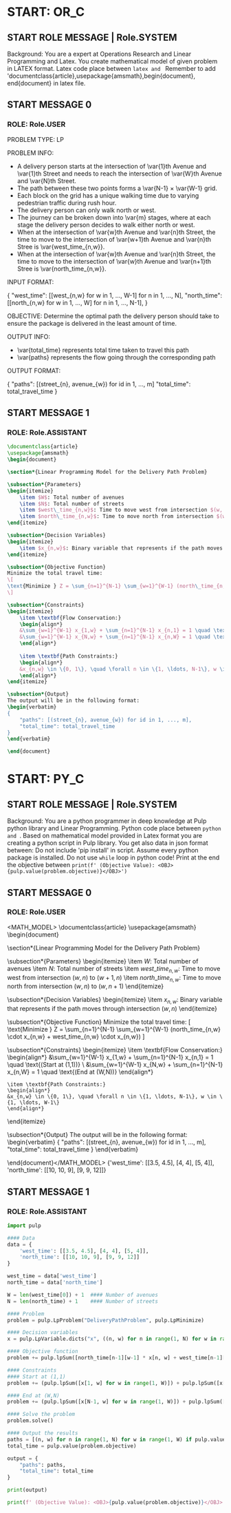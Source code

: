 # START: OR_C 
## START ROLE MESSAGE | Role.SYSTEM 
Background: You are a expert at Operations Research and Linear Programming and Latex. You create mathematical model of given problem in LATEX format. Latex code place between ```latex and ``` Remember to add 'documentclass{article},usepackage{amsmath},begin{document}, end{document} in latex file. 
## START MESSAGE 0 
### ROLE: Role.USER
<DESCRIPTION>
PROBLEM TYPE: LP

PROBLEM INFO:

- A delivery person starts at the intersection of \var{1}th Avenue and \var{1}th Street and needs to reach the intersection of \var{W}th Avenue and \var{N}th Street.
- The path between these two points forms a \var{N-1} × \var{W-1} grid.
- Each block on the grid has a unique walking time due to varying pedestrian traffic during rush hour.
- The delivery person can only walk north or west.
- The journey can be broken down into \var{m} stages, where at each stage the delivery person decides to walk either north or west.
- When at the intersection of \var{w}th Avenue and \var{n}th Street, the time to move to the intersection of \var{w+1}th Avenue and \var{n}th Stree is \var{west_time_{n,w}}.
- When at the intersection of \var{w}th Avenue and \var{n}th Street, the time to move to the intersection of \var{w}th Avenue and \var{n+1}th Stree is \var{north_time_{n,w}}.

INPUT FORMAT:

{
    "west_time": [[west_{n,w} for w in 1, ..., W-1] for n in 1, ..., N],
    "north_time": [[north_{n,w} for w in 1, ..., W] for n in 1, ..., N-1],
}

OBJECTIVE: Determine the optimal path the delivery person should take to ensure the package is delivered in the least amount of time.

OUTPUT INFO:

- \var{total_time} represents total time taken to travel this path
- \var{paths} represents the flow going through the corresponding path

OUTPUT FORMAT:

{
    "paths": [(street_{n}, avenue_{w}) for id in 1, ..., m]
    "total_time": total_travel_time
}
</DESCRIPTION>


## START MESSAGE 1 
### ROLE: Role.ASSISTANT
```latex
\documentclass{article}
\usepackage{amsmath}
\begin{document}

\section*{Linear Programming Model for the Delivery Path Problem}

\subsection*{Parameters}
\begin{itemize}
    \item $W$: Total number of avenues
    \item $N$: Total number of streets
    \item $west\_time_{n,w}$: Time to move west from intersection $(w, n)$ to $(w+1, n)$
    \item $north\_time_{n,w}$: Time to move north from intersection $(w, n)$ to $(w, n+1)$
\end{itemize}

\subsection*{Decision Variables}
\begin{itemize}
    \item $x_{n,w}$: Binary variable that represents if the path moves through intersection $(w, n)$
\end{itemize}

\subsection*{Objective Function}
Minimize the total travel time:
\[
\text{Minimize } Z = \sum_{n=1}^{N-1} \sum_{w=1}^{W-1} (north\_time_{n,w} \cdot x_{n,w} + west\_time_{n,w} \cdot x_{n,w})
\]

\subsection*{Constraints}
\begin{itemize}
    \item \textbf{Flow Conservation:}
    \begin{align*}
    &\sum_{w=1}^{W-1} x_{1,w} + \sum_{n=1}^{N-1} x_{n,1} = 1 \quad \text{(Start at (1,1))} \\
    &\sum_{w=1}^{W-1} x_{N,w} + \sum_{n=1}^{N-1} x_{n,W} = 1 \quad \text{(End at (W,N))}
    \end{align*}
    
    \item \textbf{Path Constraints:}
    \begin{align*}
    &x_{n,w} \in \{0, 1\}, \quad \forall n \in \{1, \ldots, N-1\}, w \in \{1, \ldots, W-1\}
    \end{align*}
\end{itemize}

\subsection*{Output}
The output will be in the following format:
\begin{verbatim}
{
    "paths": [(street_{n}, avenue_{w}) for id in 1, ..., m],
    "total_time": total_travel_time
}
\end{verbatim}

\end{document}
```

# START: PY_C 
## START ROLE MESSAGE | Role.SYSTEM 
Background: You are a python programmer in deep knowledge at Pulp python library and Linear Programming. Python code place between ```python and ```. Based on mathematical model provided in Latex format you are creating a python script in Pulp library. You get also data in json format between: <DATA></DATA> Do not include 'pip install' in script. Assume every python package is installed. Do not use `while` loop in python code! Print at the end the objective between <OBJ></OBJ> `print(f' (Objective Value): <OBJ>{pulp.value(problem.objective)}</OBJ>')` 
## START MESSAGE 0 
### ROLE: Role.USER
<MATH_MODEL>
\documentclass{article}
\usepackage{amsmath}
\begin{document}

\section*{Linear Programming Model for the Delivery Path Problem}

\subsection*{Parameters}
\begin{itemize}
    \item $W$: Total number of avenues
    \item $N$: Total number of streets
    \item $west\_time_{n,w}$: Time to move west from intersection $(w, n)$ to $(w+1, n)$
    \item $north\_time_{n,w}$: Time to move north from intersection $(w, n)$ to $(w, n+1)$
\end{itemize}

\subsection*{Decision Variables}
\begin{itemize}
    \item $x_{n,w}$: Binary variable that represents if the path moves through intersection $(w, n)$
\end{itemize}

\subsection*{Objective Function}
Minimize the total travel time:
\[
\text{Minimize } Z = \sum_{n=1}^{N-1} \sum_{w=1}^{W-1} (north\_time_{n,w} \cdot x_{n,w} + west\_time_{n,w} \cdot x_{n,w})
\]

\subsection*{Constraints}
\begin{itemize}
    \item \textbf{Flow Conservation:}
    \begin{align*}
    &\sum_{w=1}^{W-1} x_{1,w} + \sum_{n=1}^{N-1} x_{n,1} = 1 \quad \text{(Start at (1,1))} \\
    &\sum_{w=1}^{W-1} x_{N,w} + \sum_{n=1}^{N-1} x_{n,W} = 1 \quad \text{(End at (W,N))}
    \end{align*}
    
    \item \textbf{Path Constraints:}
    \begin{align*}
    &x_{n,w} \in \{0, 1\}, \quad \forall n \in \{1, \ldots, N-1\}, w \in \{1, \ldots, W-1\}
    \end{align*}
\end{itemize}

\subsection*{Output}
The output will be in the following format:
\begin{verbatim}
{
    "paths": [(street_{n}, avenue_{w}) for id in 1, ..., m],
    "total_time": total_travel_time
}
\end{verbatim}

\end{document}</MATH_MODEL>
<DATA>
{'west_time': [[3.5, 4.5], [4, 4], [5, 4]], 'north_time': [[10, 10, 9], [9, 9, 12]]}</DATA>


## START MESSAGE 1 
### ROLE: Role.ASSISTANT
```python
import pulp

#### Data
data = {
    'west_time': [[3.5, 4.5], [4, 4], [5, 4]],
    'north_time': [[10, 10, 9], [9, 9, 12]]
}

west_time = data['west_time']
north_time = data['north_time']

W = len(west_time[0]) + 1  #### Number of avenues
N = len(north_time) + 1    #### Number of streets

#### Problem
problem = pulp.LpProblem("DeliveryPathProblem", pulp.LpMinimize)

#### Decision variables
x = pulp.LpVariable.dicts("x", ((n, w) for n in range(1, N) for w in range(1, W)), cat='Binary')

#### Objective function
problem += pulp.lpSum([north_time[n-1][w-1] * x[n, w] + west_time[n-1][w-1] * x[n, w] for n in range(1, N) for w in range(1, W)])

#### Constraints
#### Start at (1,1)
problem += (pulp.lpSum([x[1, w] for w in range(1, W)]) + pulp.lpSum([x[n, 1] for n in range(1, N)]) == 1)

#### End at (W,N)
problem += (pulp.lpSum([x[N-1, w] for w in range(1, W)]) + pulp.lpSum([x[n, W-1] for n in range(1, N)]) == 1)

#### Solve the problem
problem.solve()

#### Output the results
paths = [(n, w) for n in range(1, N) for w in range(1, W) if pulp.value(x[n, w]) == 1]
total_time = pulp.value(problem.objective)

output = {
    "paths": paths,
    "total_time": total_time
}

print(output)

print(f' (Objective Value): <OBJ>{pulp.value(problem.objective)}</OBJ>')
```

